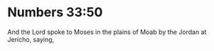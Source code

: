 # Numbers 33:50

And the Lord spoke to Moses in the plains of Moab by the Jordan at Jericho, saying,
